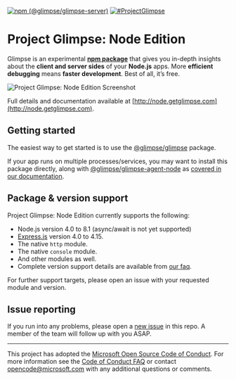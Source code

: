 [![npm (@glimpse/glimpse-server)](https://img.shields.io/npm/v/@glimpse/glimpse-server.svg)](https://www.npmjs.com/package/@glimpse/glimpse-server)
[![#ProjectGlimpse](https://img.shields.io/badge/tweet-%23ProjectGlimpse-blue.svg)](https://twitter.com/intent/tweet?hashtags=projectGlimpse&tw_p=tweetbutton)

# Project Glimpse: Node Edition

Glimpse is an experimental **[npm package](https://www.npmjs.com/package/@glimpse/glimpse)** that gives you in-depth insights about the **client and server sides** of your **Node.js** apps. More **efficient debugging** means **faster development**. Best of all, it’s free.

![Project Glimpse: Node Edition Screenshot](http://node.getglimpse.com/img/front-page/hero1.7848ce21.svg)

Full details and documentation available at [http://node.getglimpse.com](http://node.getglimpse.com).

## Getting started

The easiest way to get started is to use the [@glimpse/glimpse](https://www.npmjs.com/package/@glimpse/glimpse) package.

If your app runs on multiple processes/services, you may want to install this package directly, along with [@glimpse/glimpse-agent-node](https://www.npmjs.com/package/@glimpse/glimpse-agent-node) as [covered in our documentation](http://localhost:1313/docs/user-guide/glimpse-architecture/#multiple-processes-sharing-a-single-glimpse-server).

## Package & version support

Project Glimpse: Node Edition currently supports the following:
- Node.js version 4.0 to 8.1 (async/await is not yet supported)
- [Express.js](https://www.npmjs.com/package/express) version 4.0 to 4.15.
- The native `http` module.
- The native `console` module.
- And other modules as well.
- Complete version support details are available from [our faq](http://node.getglimpse.com/docs/support/faq/#which-versions-and-modules-are-supported).

For further support targets, please open an issue with your requested module and version.

## Issue reporting

If you run into any problems, please open a [new issue](https://github.com/aspnet/home/issues/new) in this repo. A member of the team will follow up with you ASAP.

---

This project has adopted the [Microsoft Open Source Code of Conduct](https://opensource.microsoft.com/codeofconduct/). For more information see the [Code of Conduct FAQ](https://opensource.microsoft.com/codeofconduct/faq/) or contact [opencode@microsoft.com](mailto:opencode@microsoft.com) with any additional questions or comments.
